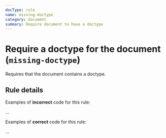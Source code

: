 ```yaml
---
docType: rule
name: missing-doctype
category: document
summary: Require document to have a doctype
---
```


# Require a doctype for the document (`missing-doctype`)

Requires that the document contains a doctype.

## Rule details

Examples of **incorrect** code for this rule:

<validate name="incorrect" rules="missing-doctype">
    <html>
        <body>...</body>
    </html>
</validate>

Examples of **correct** code for this rule:

<validate name="correct" rules="missing-doctype">
    <!doctype html>
    <html>
        <body>...</body>
    </html>
</validate>
